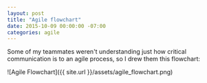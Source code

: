 ```yaml
---
layout: post
title: "Agile flowchart"
date: 2015-10-09 00:00:00 -07:00
categories: agile
---
```


Some of my teammates weren't understanding just how critical
communication is to an agile process, so I drew them this flowchart:

![Agile Flowchart]({{ site.url }}/assets/agile_flowchart.png)
